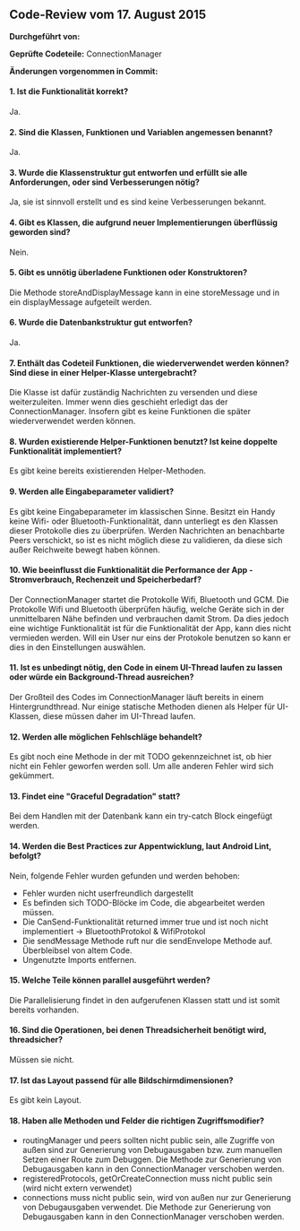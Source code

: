 ## Code-Review vom 17. August 2015

**Durchgeführt von:**

**Geprüfte Codeteile:** ConnectionManager

**Änderungen vorgenommen in Commit:**

#### 1. Ist die Funktionalität korrekt?

Ja.

#### 2. Sind die Klassen, Funktionen und Variablen angemessen benannt?

Ja.

#### 3. Wurde die Klassenstruktur gut entworfen und erfüllt sie alle Anforderungen, oder sind Verbesserungen nötig?

Ja, sie ist sinnvoll erstellt und es sind keine Verbesserungen bekannt.

#### 4. Gibt es Klassen, die aufgrund neuer Implementierungen überflüssig geworden sind?

Nein.

#### 5. Gibt es unnötig überladene Funktionen oder Konstruktoren?

Die Methode storeAndDisplayMessage kann in eine storeMessage und in ein displayMessage aufgeteilt werden.

#### 6. Wurde die Datenbankstruktur gut entworfen?

Ja.

#### 7. Enthält das Codeteil Funktionen, die wiederverwendet werden können? Sind diese in einer Helper-Klasse untergebracht?

Die Klasse ist dafür zuständig Nachrichten zu versenden und diese weiterzuleiten. Immer wenn dies geschieht erledigt das der ConnectionManager. Insofern gibt es keine Funktionen die später wiederverwendet werden können.

#### 8. Wurden existierende Helper-Funktionen benutzt? Ist keine doppelte Funktionalität implementiert?

Es gibt keine bereits existierenden Helper-Methoden.

#### 9. Werden alle Eingabeparameter validiert?

Es gibt keine Eingabeparameter im klassischen Sinne. Besitzt ein Handy keine Wifi- oder Bluetooth-Funktionalität, dann unterliegt es den Klassen dieser Protokolle dies zu überprüfen. Werden Nachrichten an benachbarte Peers verschickt, so ist es nicht möglich diese zu validieren, da diese sich außer Reichweite bewegt haben können.

#### 10. Wie beeinflusst die Funktionalität die Performance der App - Stromverbrauch, Rechenzeit und Speicherbedarf?

Der ConnectionManager startet die Protokolle Wifi, Bluetooth und GCM. Die Protokolle Wifi und Bluetooth überprüfen häufig, welche Geräte sich in der unmittelbaren Nähe befinden und verbrauchen damit Strom. Da dies jedoch eine wichtige Funktionalität ist für die Funktionalität der App, kann dies nicht vermieden werden. Will ein User nur eins der Protokole benutzen so kann er dies in den Einstellungen auswählen.

#### 11. Ist es unbedingt nötig, den Code in einem UI-Thread laufen zu lassen oder würde ein Background-Thread ausreichen?

Der Großteil des Codes im ConnectionManager läuft bereits in einem Hintergrundthread. Nur einige statische Methoden dienen als Helper für UI-Klassen, diese müssen daher im UI-Thread laufen.

#### 12. Werden alle möglichen Fehlschläge behandelt?

Es gibt noch eine Methode in der mit TODO gekennzeichnet ist, ob hier nicht ein Fehler geworfen werden soll. Um alle anderen Fehler wird sich gekümmert.

#### 13. Findet eine "Graceful Degradation" statt?

Bei dem Handlen mit der Datenbank kann ein try-catch Block eingefügt werden.

#### 14. Werden die Best Practices zur Appentwicklung, laut Android Lint, befolgt?

Nein, folgende Fehler wurden gefunden und werden behoben:

- Fehler wurden nicht userfreundlich dargestellt
- Es befinden sich TODO-Blöcke im Code, die abgearbeitet werden müssen.
- Die CanSend-Funktionalität returned immer true und ist noch nicht implementiert -> BluetoothProtokol & WifiProtokol
- Die sendMessage Methode ruft nur die sendEnvelope Methode auf. Überbleibsel von altem Code.
- Ungenutzte Imports entfernen.

#### 15. Welche Teile können parallel ausgeführt werden?

Die Parallelisierung findet in den aufgerufenen Klassen statt und ist somit bereits vorhanden.

#### 16. Sind die Operationen, bei denen Threadsicherheit benötigt wird, threadsicher?

Müssen sie nicht.

#### 17. Ist das Layout passend für alle Bildschirmdimensionen?

Es gibt kein Layout.

#### 18. Haben alle Methoden und Felder die richtigen Zugriffsmodifier?

- routingManager und peers sollten nicht public sein, alle Zugriffe von außen sind zur Generierung von Debugausgaben bzw. zum manuellen Setzen einer Route zum Debuggen. Die Methode zur Generierung von Debugausgaben kann in den ConnectionManager verschoben werden.
- registeredProtocols, getOrCreateConnection muss nicht public sein (wird nicht extern verwendet)
- connections muss nicht public sein, wird von außen nur zur Generierung von Debugausgaben verwendet. Die Methode zur Generierung von Debugausgaben kann in den ConnectionManager verschoben werden.
